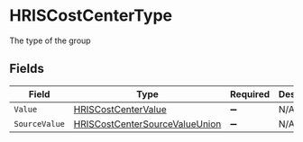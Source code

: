 # HRISCostCenterType

The type of the group


## Fields

| Field                                                                                       | Type                                                                                        | Required                                                                                    | Description                                                                                 | Example                                                                                     |
| ------------------------------------------------------------------------------------------- | ------------------------------------------------------------------------------------------- | ------------------------------------------------------------------------------------------- | ------------------------------------------------------------------------------------------- | ------------------------------------------------------------------------------------------- |
| `Value`                                                                                     | [HRISCostCenterValue](../../Models/Components/HRISCostCenterValue.md)                       | :heavy_minus_sign:                                                                          | N/A                                                                                         | team                                                                                        |
| `SourceValue`                                                                               | [HRISCostCenterSourceValueUnion](../../Models/Components/HRISCostCenterSourceValueUnion.md) | :heavy_minus_sign:                                                                          | N/A                                                                                         |                                                                                             |